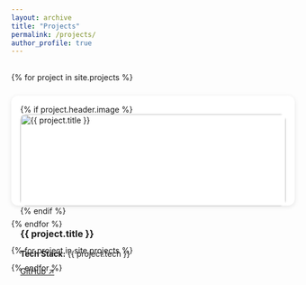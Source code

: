 ```yaml
---
layout: archive
title: "Projects"
permalink: /projects/
author_profile: true
---
```


<style>
.projects-grid {
  display: grid;
  grid-template-columns: repeat(auto-fit, minmax(320px, 1fr));
  gap: 1.5rem;
  padding: 1rem 0;
}
.project-card {
  background: #fff;
  border-radius: 12px;
  padding: 1rem;
  box-shadow: 0 2px 8px rgba(0,0,0,0.1);
  cursor: pointer;
  transition: transform 0.2s ease;
}
.project-card:hover {
  transform: translateY(-5px);
}
.project-image {
  width: 100%;
  border-radius: 10px;
}
.modal {
  display: none;
  position: fixed;
  z-index: 1000;
  padding-top: 60px;
  left: 0; top: 0;
  width: 100%; height: 100%;
  overflow: auto;
  background-color: rgba(0,0,0,0.6);
}
.modal-content {
  background-color: #fefefe;
  margin: auto;
  padding: 2rem;
  border-radius: 12px;
  width: 80%;
  max-width: 700px;
}
.close {
  color: #aaa;
  float: right;
  font-size: 24px;
  font-weight: bold;
  cursor: pointer;
}
</style>

<div class="projects-grid">
  {% for project in site.projects %}
    <div class="project-card" onclick="openModal('{{ forloop.index0 }}')">
      {% if project.header.image %}
        <img src="{{ project.header.image | relative_url }}" alt="{{ project.title }}" class="project-image"/>
      {% endif %}
      <h3 class="project-title">{{ project.title }}</h3>
      <p><strong>Tech Stack:</strong> {{ project.tech }}</p>
      <a href="{{ project.github }}" target="_blank">GitHub ↗</a>
    </div>
  {% endfor %}
</div>

<!-- Modals -->
{% for project in site.projects %}
  <div id="modal{{ forloop.index0 }}" class="modal">
    <div class="modal-content">
      <span class="close" onclick="closeModal('{{ forloop.index0 }}')">&times;</span>
      <h2>{{ project.title }}</h2>
      <p>{{ project.content | markdownify }}</p>
    </div>
  </div>
{% endfor %}

<script>
function openModal(id) {
  document.getElementById("modal" + id).style.display = "block";
}
function closeModal(id) {
  document.getElementById("modal" + id).style.display = "none";
}
window.onclick = function(event) {
  if (event.target.classList.contains('modal')) {
    event.target.style.display = "none";
  }
}
</script>
